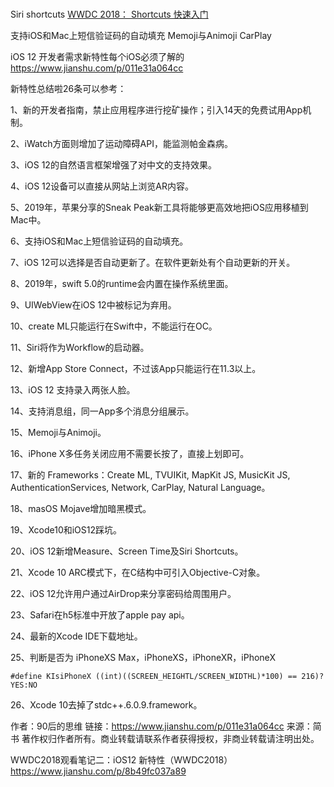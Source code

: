 # 
Siri shortcuts
[WWDC 2018： Shortcuts 快速入门](https://juejin.im/post/5b27c2796fb9a00e90017e51)

支持iOS和Mac上短信验证码的自动填充
Memoji与Animoji
CarPlay

iOS 12 开发者需求新特性每个iOS必须了解的
https://www.jianshu.com/p/011e31a064cc

新特性总结啦26条可以参考：

1、新的开发者指南，禁止应用程序进行挖矿操作；引入14天的免费试用App机制。

2、iWatch方面则增加了运动障碍API，能监测帕金森病。

3、iOS 12的自然语言框架增强了对中文的支持效果。

4、iOS 12设备可以直接从网站上浏览AR内容。

5、2019年，苹果分享的Sneak Peak新工具将能够更高效地把iOS应用移植到Mac中。

6、支持iOS和Mac上短信验证码的自动填充。

7、iOS 12可以选择是否自动更新了。在软件更新处有个自动更新的开关。

8、2019年，swift 5.0的runtime会内置在操作系统里面。

9、UIWebView在iOS 12中被标记为弃用。

10、create ML只能运行在Swift中，不能运行在OC。

11、Siri将作为Workflow的启动器。

12、新增App Store Connect，不过该App只能运行在11.3以上。

13、iOS 12 支持录入两张人脸。

14、支持消息组，同一App多个消息分组展示。

15、Memoji与Animoji。

16、iPhone X多任务关闭应用不需要长按了，直接上划即可。

17、新的 Frameworks：Create ML, TVUIKit, MapKit JS, MusicKit JS, AuthenticationServices, Network, CarPlay, Natural Language。

18、masOS Mojave增加暗黑模式。

19、Xcode10和iOS12踩坑。

20、iOS 12新增Measure、Screen Time及Siri Shortcuts。

21、Xcode 10 ARC模式下，在C结构中可引入Objective-C对象。

22、iOS 12允许用户通过AirDrop来分享密码给周围用户。

23、Safari在h5标准中开放了apple pay api。

24、最新的Xcode IDE下载地址。

25、判断是否为 iPhoneXS  Max，iPhoneXS，iPhoneXR，iPhoneX
```
#define KIsiPhoneX ((int)((SCREEN_HEIGHTL/SCREEN_WIDTHL)*100) == 216)?YES:NO
```
26、Xcode 10去掉了stdc++.6.0.9.framework。

作者：90后的思维
链接：https://www.jianshu.com/p/011e31a064cc
来源：简书
著作权归作者所有。商业转载请联系作者获得授权，非商业转载请注明出处。

WWDC2018观看笔记二：iOS12 新特性（WWDC2018）
https://www.jianshu.com/p/8b49fc037a89
